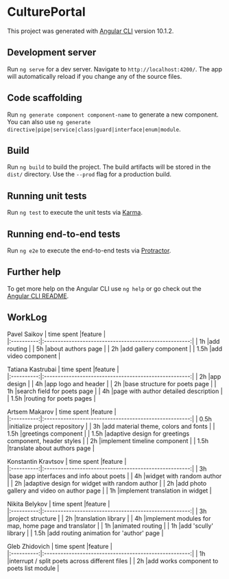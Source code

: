 # CulturePortal

This project was generated with [Angular CLI](https://github.com/angular/angular-cli) version 10.1.2.

## Development server

Run `ng serve` for a dev server. Navigate to `http://localhost:4200/`. The app will automatically reload if you change any of the source files.

## Code scaffolding

Run `ng generate component component-name` to generate a new component. You can also use `ng generate directive|pipe|service|class|guard|interface|enum|module`.

## Build

Run `ng build` to build the project. The build artifacts will be stored in the `dist/` directory. Use the `--prod` flag for a production build.

## Running unit tests

Run `ng test` to execute the unit tests via [Karma](https://karma-runner.github.io).

## Running end-to-end tests

Run `ng e2e` to execute the end-to-end tests via [Protractor](http://www.protractortest.org/).

## Further help

To get more help on the Angular CLI use `ng help` or go check out the [Angular CLI README](https://github.com/angular/angular-cli/blob/master/README.md).

## WorkLog
Pavel Saikov
| time spent |feature                                                |                     
|:----------:|:-----------------------------------------------------:|
|    1h      |add routing                                            |
|    5h      |about authors page                                     |
|    2h      |add gallery component                                  |
|    1.5h    |add video component                                    |

Tatiana Kastrubai 
| time spent |feature                                                |                     
|:----------:|:-----------------------------------------------------:|
|    2h      |app design                                             |
|    4h      |app logo and header                                    |
|    2h      |base structure for poets page                          |
|    1h      |search field for poets page                            |
|    4h      |page with author detailed description                  |
|    1.5h    |routing for poets pages                                |

Artsem Makarov
| time spent |feature                                                |                     
|:----------:|:-----------------------------------------------------:|
|    0.5h    |initialize project repository                          |
|    3h      |add material theme, colors and fonts                   |
|    1.5h    |greetings component                                    |
|    1.5h    |adaptive design for greetings component, header styles |
|    2h      |implement timeline component                           |
|    1.5h    |translate about authors page                           |

Konstantin Kravtsov
| time spent |feature                                                |                     
|:----------:|:-----------------------------------------------------:|
|    3h      |base app interfaces and info about poets               |
|    4h      |widget with random author                              |
|    2h      |adaptive design for widget with random author          |
|    2h      |add photo gallery and video on author page             |
|    1h      |implement translation in widget                        |

Nikita Belykov
| time spent |feature                                                |                     
|:----------:|:-----------------------------------------------------:|
|    3h      |project structure                                      |
|    2h      |translation library                                    |
|    4h      |implement modules for map, home page and translator    |
|    1h      |animated routing                                       |
|    1h      |add 'scully' library                                   |
|    1.5h    |add routing animation for 'author' page                |

Gleb Zhidovich
| time spent |feature                                                |                     
|:----------:|:-----------------------------------------------------:|
|    1h      |interrupt / split poets across different files         |
|    2h      |add works component to poets list module               |
